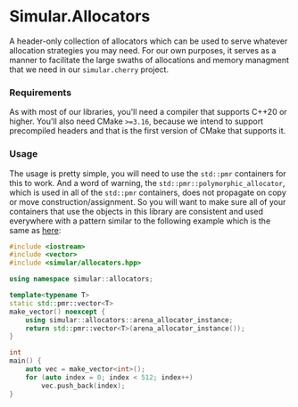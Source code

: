 # Simular.Allocators

A header-only collection of allocators which can be used to serve whatever allocation strategies you may need. For our own purposes, it serves as a manner to facilitate the large swaths of allocations and memory managment that we need in our `simular.cherry` project.

### Requirements

As with most of our libraries, you'll need a compiler that supports C++20 or higher. You'll also need CMake `>=3.16`, because we intend to support precompiled headers and that is the first version of CMake that supports it.

### Usage

The usage is pretty simple, you will need to use the `std::pmr` containers for this to work. And a word of warning, the `std::pmr::polymorphic_allocator`, which is used in all of the `std::pmr` containers, does not propagate on copy or move construction/assignment. So you will want to make sure all of your containers that use the objects in this library are consistent and used everywhere with a pattern similar to the following example which is the same as [here](./example/testing.cpp):

```cpp
#include <iostream>
#include <vector>
#include <simular/allocators.hpp>

using namespace simular::allocators;

template<typename T>
static std::pmr::vector<T>
make_vector() noexcept {
    using simular::allocators::arena_allocator_instance;
    return std::pmr::vector<T>(arena_allocator_instance());
}

int
main() {
    auto vec = make_vector<int>();
    for (auto index = 0; index < 512; index++)
        vec.push_back(index);
}
```